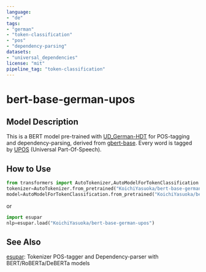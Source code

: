 ```yaml
---
language:
- "de"
tags:
- "german"
- "token-classification"
- "pos"
- "dependency-parsing"
datasets:
- "universal_dependencies"
license: "mit"
pipeline_tag: "token-classification"
---
```


# bert-base-german-upos

## Model Description

This is a BERT model pre-trained with [UD_German-HDT](https://github.com/UniversalDependencies/UD_German-HDT) for POS-tagging and dependency-parsing, derived from [gbert-base](https://huggingface.co/deepset/gbert-base). Every word is tagged by [UPOS](https://universaldependencies.org/u/pos/) (Universal Part-Of-Speech).

## How to Use

```py
from transformers import AutoTokenizer,AutoModelForTokenClassification
tokenizer=AutoTokenizer.from_pretrained("KoichiYasuoka/bert-base-german-upos")
model=AutoModelForTokenClassification.from_pretrained("KoichiYasuoka/bert-base-german-upos")
```

or

```py
import esupar
nlp=esupar.load("KoichiYasuoka/bert-base-german-upos")
```

## See Also

[esupar](https://github.com/KoichiYasuoka/esupar): Tokenizer POS-tagger and Dependency-parser with BERT/RoBERTa/DeBERTa models

